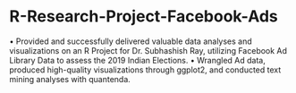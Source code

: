 # R-Research-Project-Facebook-Ads

• Provided and successfully delivered valuable data analyses and visualizations on an R Project for Dr. Subhashish Ray,
utilizing Facebook Ad Library Data to assess the 2019 Indian Elections.
• Wrangled Ad data, produced high-quality visualizations through ggplot2, and conducted text mining analyses with quantenda.
